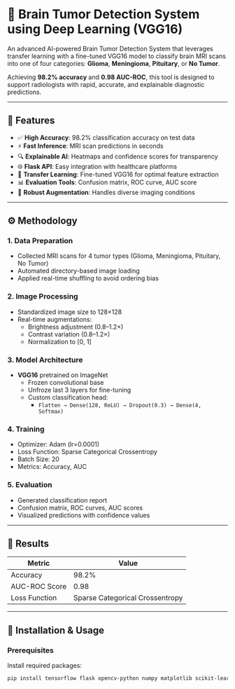 # 🧠 Brain Tumor Detection System using Deep Learning (VGG16)

An advanced AI-powered Brain Tumor Detection System that leverages transfer learning with a fine-tuned VGG16 model to classify brain MRI scans into one of four categories: **Glioma**, **Meningioma**, **Pituitary**, or **No Tumor**.

Achieving **98.2% accuracy** and **0.98 AUC-ROC**, this tool is designed to support radiologists with rapid, accurate, and explainable diagnostic predictions.

---

## 📌 Features

- ✅ **High Accuracy**: 98.2% classification accuracy on test data  
- ⚡ **Fast Inference**: MRI scan predictions in seconds  
- 🔍 **Explainable AI**: Heatmaps and confidence scores for transparency  
- 🌐 **Flask API**: Easy integration with healthcare platforms  
- 🧠 **Transfer Learning**: Fine-tuned VGG16 for optimal feature extraction  
- 📊 **Evaluation Tools**: Confusion matrix, ROC curve, AUC score  
- 🔄 **Robust Augmentation**: Handles diverse imaging conditions

---

## ⚙️ Methodology

### 1. Data Preparation
- Collected MRI scans for 4 tumor types (Glioma, Meningioma, Pituitary, No Tumor)
- Automated directory-based image loading
- Applied real-time shuffling to avoid ordering bias

### 2. Image Processing
- Standardized image size to 128×128  
- Real-time augmentations:  
  - Brightness adjustment (0.8–1.2×)  
  - Contrast variation (0.8–1.2×)  
  - Normalization to [0, 1]

### 3. Model Architecture
- **VGG16** pretrained on ImageNet  
  - Frozen convolutional base  
  - Unfroze last 3 layers for fine-tuning  
  - Custom classification head:  
    - `Flatten → Dense(128, ReLU) → Dropout(0.3) → Dense(4, Softmax)`

### 4. Training
- Optimizer: Adam (lr=0.0001)  
- Loss Function: Sparse Categorical Crossentropy  
- Batch Size: 20  
- Metrics: Accuracy, AUC

### 5. Evaluation
- Generated classification report  
- Confusion matrix, ROC curves, AUC scores  
- Visualized predictions with confidence values

---

## 🧪 Results

| Metric           | Value     |
|------------------|-----------|
| Accuracy         | 98.2%     |
| AUC-ROC Score    | 0.98      |
| Loss Function    | Sparse Categorical Crossentropy |

---

## 🚀 Installation & Usage

### Prerequisites

Install required packages:

```bash
pip install tensorflow flask opencv-python numpy matplotlib scikit-learn

